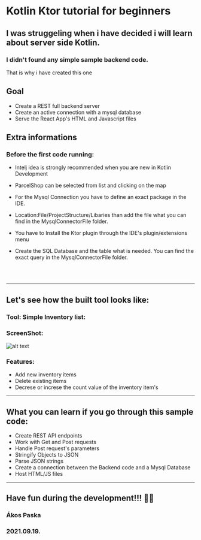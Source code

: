 # Kotlin Ktor tutorial for beginners

## I was struggeling when i have decided i will learn about server side Kotlin.

### I didn't found any simple sample backend code.

That is why i have created this one

## Goal

- Create a REST full backend server
- Create an active connection with a mysql database
- Serve the React App's HTML and Javascript files

## Extra informations

### Before the first code running:

- Intelj idea is strongly recommended when you are new in Kotlin Development
- ParcelShop can be selected from list and clicking on the map
- For the Mysql Connection you have to define an exact package in the IDE.
- Location:File/ProjectStructure/Libaries than add the file what you can find in the MysqlConnectorFile folder.
- You have to Install the Ktor plugin through the IDE's plugin/extensions menu
- Create the SQL Database and the table what is needed. You can find the exact query in the MysqlConnectorFile folder.

  <br>
  <br>

---

## Let's see how the built tool looks like:

### Tool: Simple Inventory list:

### ScreenShot:

![alt text](https://myfirstwebapp-siwvh.run-eu-central1.goorm.io/apirequests/inventoryphoto)

### Features:

- Add new inventory items
- Delete existing items
- Decrese or increse the count value of the inventory item's

---

## What you can learn if you go through this sample code:

- Create REST API endpoints
- Work with Get and Post requests
- Handle Post request's parameters
- Stringify Objects to JSON
- Parse JSON strings
- Create a connection between the Backend code and a Mysql Database
- Host HTML/JS files

---

## Have fun during the development!!! 🎉🎉

### Ákos Paska

### 2021.09.19.
